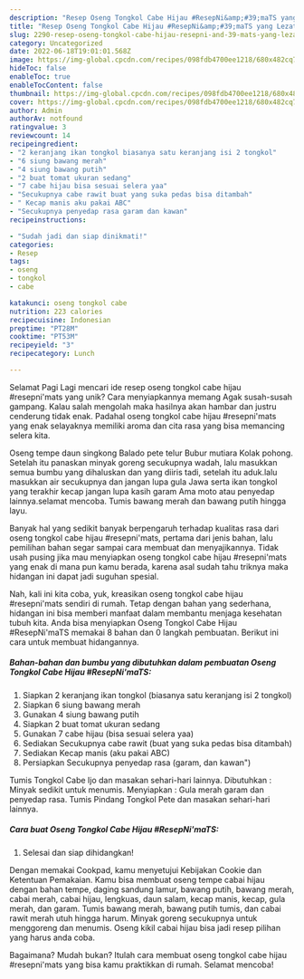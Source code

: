 ```yaml
---
description: "Resep Oseng Tongkol Cabe Hijau #ResepNi&amp;#39;maTS yang Lezat Sekali, Sempurna"
title: "Resep Oseng Tongkol Cabe Hijau #ResepNi&amp;#39;maTS yang Lezat Sekali, Sempurna"
slug: 2290-resep-oseng-tongkol-cabe-hijau-resepni-and-39-mats-yang-lezat-sekali-sempurna
category: Uncategorized
date: 2022-06-18T19:01:01.568Z
image: https://img-global.cpcdn.com/recipes/098fdb4700ee1218/680x482cq70/oseng-tongkol-cabe-hijau-resepnimats-foto-resep-utama.jpg
hideToc: false
enableToc: true
enableTocContent: false
thumbnail: https://img-global.cpcdn.com/recipes/098fdb4700ee1218/680x482cq70/oseng-tongkol-cabe-hijau-resepnimats-foto-resep-utama.jpg
cover: https://img-global.cpcdn.com/recipes/098fdb4700ee1218/680x482cq70/oseng-tongkol-cabe-hijau-resepnimats-foto-resep-utama.jpg
author: Admin
authorAv: notfound
ratingvalue: 3
reviewcount: 14
recipeingredient:
- "2 keranjang ikan tongkol biasanya satu keranjang isi 2 tongkol"
- "6 siung bawang merah"
- "4 siung bawang putih"
- "2 buat tomat ukuran sedang"
- "7 cabe hijau bisa sesuai selera yaa"
- "Secukupnya cabe rawit buat yang suka pedas bisa ditambah"
- " Kecap manis aku pakai ABC"
- "Secukupnya penyedap rasa garam dan kawan"
recipeinstructions:

- "Sudah jadi dan siap dinikmati!"
categories:
- Resep
tags:
- oseng
- tongkol
- cabe

katakunci: oseng tongkol cabe 
nutrition: 223 calories
recipecuisine: Indonesian
preptime: "PT28M"
cooktime: "PT53M"
recipeyield: "3"
recipecategory: Lunch

---
```



Selamat Pagi Lagi mencari ide resep oseng tongkol cabe hijau #resepni&#39;mats yang unik? Cara menyiapkannya memang Agak susah-susah gampang. Kalau salah mengolah maka hasilnya akan hambar dan justru cenderung tidak enak. Padahal oseng tongkol cabe hijau #resepni&#39;mats yang enak selayaknya memiliki aroma dan cita rasa yang bisa memancing selera kita.


Oseng tempe daun singkong Balado pete telur Bubur mutiara Kolak pohong. Setelah itu panaskan minyak goreng secukupnya wadah, lalu masukkan semua bumbu yang dihaluskan dan yang diiris tadi, setelah itu aduk.lalu masukkan air secukupnya dan jangan lupa gula Jawa serta ikan tongkol yang terakhir kecap jangan lupa kasih garam Ama moto atau penyedap lainnya.selamat mencoba. Tumis bawang merah dan bawang putih hingga layu.

Banyak hal yang sedikit banyak berpengaruh terhadap kualitas rasa dari oseng tongkol cabe hijau #resepni&#39;mats, pertama dari jenis bahan, lalu pemilihan bahan segar sampai cara membuat dan menyajikannya. Tidak usah pusing jika mau menyiapkan oseng tongkol cabe hijau #resepni&#39;mats yang enak di mana pun kamu berada, karena asal sudah tahu triknya maka hidangan ini dapat jadi suguhan spesial.


Nah, kali ini kita coba, yuk, kreasikan oseng tongkol cabe hijau #resepni&#39;mats sendiri di rumah. Tetap dengan bahan yang sederhana, hidangan ini bisa memberi manfaat dalam membantu menjaga kesehatan tubuh kita. Anda bisa menyiapkan Oseng Tongkol Cabe Hijau #ResepNi&#39;maTS memakai 8 bahan dan 0 langkah pembuatan. Berikut ini cara untuk membuat hidangannya.

<!--inarticleads1-->

##### Bahan-bahan dan bumbu yang dibutuhkan dalam pembuatan Oseng Tongkol Cabe Hijau #ResepNi&#39;maTS:

1. Siapkan 2 keranjang ikan tongkol (biasanya satu keranjang isi 2 tongkol)
1. Siapkan 6 siung bawang merah
1. Gunakan 4 siung bawang putih
1. Siapkan 2 buat tomat ukuran sedang
1. Gunakan 7 cabe hijau (bisa sesuai selera yaa)
1. Sediakan Secukupnya cabe rawit (buat yang suka pedas bisa ditambah)
1. Sediakan  Kecap manis (aku pakai ABC)
1. Persiapkan Secukupnya penyedap rasa (garam, dan kawan&#34;)


Tumis Tongkol Cabe Ijo dan masakan sehari-hari lainnya. Dibutuhkan : Minyak sedikit untuk menumis. Menyiapkan : Gula merah garam dan penyedap rasa. Tumis Pindang Tongkol Pete dan masakan sehari-hari lainnya. 

<!--inarticleads2-->

##### Cara buat Oseng Tongkol Cabe Hijau #ResepNi&#39;maTS:


1. Selesai dan siap dihidangkan!

Dengan memakai Cookpad, kamu menyetujui Kebijakan Cookie dan Ketentuan Pemakaian. Kamu bisa membuat oseng tempe cabai hijau dengan bahan tempe, daging sandung lamur, bawang putih, bawang merah, cabai merah, cabai hijau, lengkuas, daun salam, kecap manis, kecap, gula merah, dan garam. Tumis bawang merah, bawang putih tumis, dan cabai rawit merah utuh hingga harum. Minyak goreng secukupnya untuk menggoreng dan menumis. Oseng kikil cabai hijau bisa jadi resep pilihan yang harus anda coba. 

Bagaimana? Mudah bukan? Itulah cara membuat oseng tongkol cabe hijau #resepni&#39;mats yang bisa kamu praktikkan di rumah. Selamat mencoba!
